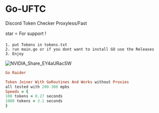 # Go-UFTC
Discord Token Checker Proxyless/Fast

star ⭐ For support !



```
1. put Tokens in tokens.txt
2. run main.go or if you dont want to install GO use the Releases
3. Enjoy
```

![NVIDIA_Share_EY4aURacSW](https://user-images.githubusercontent.com/110062350/203573895-d738ac66-01ed-4882-b8b1-6613e32cf882.gif)


```ruby
Go Raider

Token Joiner With GoRoutines And Works without Proxies
all tested with 200-300 mpbs
Speeds = {
100 tokens = 0.27 seconds
1000 tokens = 3.1 seconds
}

```
